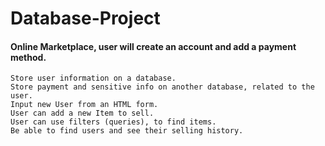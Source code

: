 
# Database-Project

#### Online Marketplace, user will create an account and add a payment method.

	Store user information on a database.
	Store payment and sensitive info on another database, related to the user.
	Input new User from an HTML form.
	User can add a new Item to sell.
	User can use filters (queries), to find items.
	Be able to find users and see their selling history.